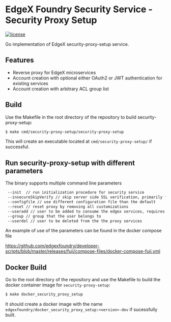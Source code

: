 # EdgeX Foundry Security Service - Security Proxy Setup
[![license](https://img.shields.io/badge/license-Apache%20v2.0-blue.svg)](LICENSE)

Go implementation of EdgeX security-proxy-setup service.

## Features

- Reverse proxy for EdgeX microservices
- Account creation with optional either OAuth2 or JWT authentication for existing services
- Account creation with arbitrary ACL group list

## Build

Use the Makefile in the root directory of the repository to build security-proxy-setup:

```sh
$ make cmd/security-proxy-setup/security-proxy-setup
```

This will create an executable located at `cmd/security-proxy-setup/` if successful.

## Run security-proxy-setup with different parameters

The binary supports multiple command line parameters 

```sh
 --init  // run initialization procedure for security service
 --insecureSkipVerify // skip server side SSL verification, primarily for self-signed certs
 --configfile // use different configuration file than the default
 --reset // reset proxy by removing all customizations
 --useradd // user to be added to consume the edgex services, requires 'group' parameter
 --group // group that the user belongs to
 --userdel // user to be deleted from the the proxy services
```

An example of use of the parameters can be found in the docker compose file

https://github.com/edgexfoundry/developer-scripts/blob/master/releases/fuji/compose-files/docker-compose-fuji.yml

## Docker Build

Go to the root directory of the repository and use the Makefile to build the docker container image for `security-proxy-setup`:

```sh
$ make docker_security_proxy_setup
```

It should create a docker image with the name `edgexfoundry/docker_security_proxy_setup:<version>-dev` if sucessfully built.
